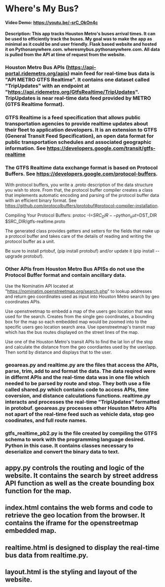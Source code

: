 # Where's My Bus?
#### Video Demo:  https://youtu.be/-srC_OkOn4c
#### Description: This app tracks Houston Metro's buses arrival times. It can be used to efficiently track the buses. My goal was to make the app as minimal as it could be and user friendly. Flask based website and hosted it on Pythonanywhere.com. wheresmybus.pythonanywhere.com. All data is pulled from the API at time of request from the website.

### Houston Metro Bus APIs (https://api-portal.ridemetro.org/apis) main feed for real-time bus data is "API METRO GTFS Realtime". It contains one dataset called "TripUpdates" with an endpoint at "https://api.ridemetro.org/GtfsRealtime/TripUpdates". TripUpdates is near real-time data feed provided by METRO (GTFS Realtime format).

### GTFS Realtime is a feed specification that allows public transportation agencies to provide realtime updates about their fleet to application developers. It is an extension to GTFS (General Transit Feed Specification), an open data format for public transportation schedules and associated geographic information. See https://developers.google.com/transit/gtfs-realtime

### The GTFS Realtime data exchange format is based on Protocol Buffers. See https://developers.google.com/protocol-buffers.

With protocol buffers, you write a .proto description of the data structure you wish to store. From that, the protocol buffer compiler creates a class that implements automatic encoding and parsing of the protocol buffer data with an efficient binary format.  See https://github.com/protocolbuffers/protobuf#protocol-compiler-installation.

Compiling Your Protocol Buffers:
protoc -I=$SRC_DIR --python_out=$DST_DIR $SRC_DIR/gtfs-realtime.proto

The generated class provides getters and setters for the fields that make up a protocol buffer and takes care of the details of reading and writing the protocol buffer as a unit.

Be sure to install prtobuf, (pip install protobuf) and/or update it (pip install --upgrade protobuf).

### Other APIs from Houston Metro Bus APISs do not use the Protocol Buffer format and contain ancillary data.

Use the Nominatim API located at "https://nominatim.openstreetmap.org/search.php" to lookup addresses and return geo coordinates used as input into Houston Metro search by geo coordinates APIs.

Use openstreetmap to embedd a map of the users geo location that was used for the search. Creates from the single geo coordinates, a bounding box for the map so each embedded map would be zoomed into to the specific users geo location search area. Use openstreetmap's transit map which has the bus routes displayed on the street lines of the map.

Use one of the Houston Metro's transit APIs to find the lat lon of the stop and calculate the distance from the geo coordiantes used by the user/app. Then sortd by distance and displays that to the user.

### geoareas.py and realtime.py are the files that access the APIs, parse, trim, add to and format the data. The data reqired were in differnt APIs and the real-time data was in one file which needed to be parsed by route and stop. They both use a file called shared.py which contains code to access APIs, time coversion, and distance calculations functions. realtime.py interacts and processes the real-time "TripUpdates" formatted in protobuf. geoareas.py processes other Houston Metro APIs not apart of the real-time feed such as vehicle data, stop geo coodinates, and full route names.

### gtfs_realtime_pb2.py is the file created by compiling the GTFS schema to work with the programming language desired. Python in this case. It contains classes necessary to deserialize and convert the binary data to text.

## appy.py controls the routing and logic of the website. It contains the search by street address API function as well as the create bounding box function for the map.

## index.html contains the web forms and code to retrieve the geo location from the browser. It contains the iframe for the openstreetmap embedded map.

## realtime.html is designed to display the real-time bus data from realtime.py.

## layout.html is the styling and layout of the website. 

